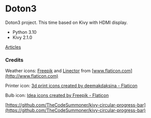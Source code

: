 Doton3
===

Doton3 project. 
This time based on Kivy with HDMI display.

- Python 3.10
- Kivy 2.1.0


[Articles](https://koscis.wordpress.com/tag/doton3/)


### Credits

Weather icons: [Freepik](http://www.flaticon.com/authors/freepik) and [Linector](http://www.flaticon.com/authors/linector) from [www.flaticon.com](http://www.flaticon.com)

Printer icon: [3d print icons created by deemakdaksina - Flaticon](https://www.flaticon.com/free-icons/3d-print)

Bulb icon: [Idea icons created by Freepik - Flaticon](https://www.flaticon.com/free-icons/idea)
 
[https://github.com/TheCodeSummoner/kivy-circular-progress-bar](https://github.com/TheCodeSummoner/kivy-circular-progress-bar)
